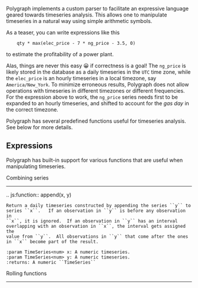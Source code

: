 Polygraph implements a custom parser to facilitate an expressive language geared
towards timeseries analysis.  This allows one to manipulate timeseries
in a natural way using simple arithmetic symbols.

As a teaser, you can write expressions like this
```
    qty * max(elec_price - 7 * ng_price - 3.5, 0)
```
to estimate the profitability of a power plant.  

Alas, things are never this easy 😀 if correctness is a goal!  The 
`ng_price` is likely stored in the database as a daily timeseries in 
the `UTC` time zone, while the `elec_price` is an hourly timeseries in a local 
timezone, say `America/New_York`.  To minimize erroneous results, Polygraph 
does not allow operations with timeseries in different timezones or 
different frequencies.  For the expression above to work, the `ng_price` 
series needs first to be expanded to an hourly timeseries, and shifted to 
account for the *gas day* in the correct timezone. 

Polygraph has several predefined functions useful for timeseries
analysis.  See below for more details.


## Expressions

Polygraph has built-in support for various functions that are useful when manipulating
timeseries.






Combining series
****************

.. js:function:: append(x, y)

    Return a daily timeseries constructed by appending the series ``y`` to
    series ``x``.   If an observation in ``y`` is before any observation in
    ``x``, it is ignored.  If an observation in ``y`` has an interval
    overlapping with an observation in ``x``, the interval gets assigned the
    value from ``y``.  All observations in ``y`` that come after the ones
    in ``x`` become part of the result.

    :param TimeSeries<num> x: A numeric timeseries.
    :param TimeSeries<num> y: A numeric timeseries.
    :returns: A numeric ``TimeSeries``




Rolling functions
*********************

